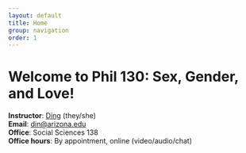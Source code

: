 ```yaml
---
layout: default
title: Home
group: navigation
order: 1
---
```


# Welcome to Phil 130: Sex, Gender, and Love!

**Instructor**: [Ding](https://www.dingherself.com) (they/she)\
**Email**: [din@arizona.edu](mailto:din@arizona.edu)\
**Office**: Social Sciences 138\
**Office hours**: By appointment, online (video/audio/chat)
